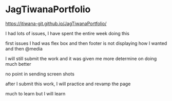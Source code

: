 # JagTiwanaPortfolio

https://jtiwana-git.github.io/JagTiwanaPortfolio/

I had lots of issues, I have spent the entire week doing this

first issues I had was flex box and then footer is not displaying how I wanted and then @media

I will still submit the work and it was given me more determine on doing much better

no point in sending screen shots

after I submit this work, I will practice and revamp the page 


much to learn but I will learn
